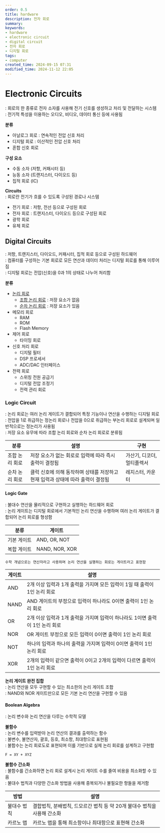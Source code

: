```yaml
---
order: 0.5
title: hardware
description: 전자 회로
summary:
keywords:
- hardware
- electronic circuit
- digital circuit
- 전자 회로
- 디지털 회로
tags:
- computer
created_time: 2024-09-15 07:31
modified_time: 2024-11-12 22:05
---
```


# Electronic Circuits
: 회로의 한 종류로 전자 소자를 사용해 전기 신호를 생성하고 처리 및 전달하는 시스템  
: 전기적 특성을 이용하는 오디오, 비디오, 데이터 통신 등에 사용됨  

**분류**
- 아날로그 회로 : 연속적인 전압 신호 처리
- 디지털 회로 : 이산적인 전압 신호 처리
- 혼합 신호 회로

**구성 요소**
- 수동 소자 (저항, 커패시터 등)
- 능동 소자 (트랜지스터, 다이오드 등)
- 집적 회로 (IC)


**Circuits**  
: 회로란 전기가 흐를 수 있도록 구성된 경로나 시스템  

- 전기 회로 : 저항, 전선 등으로 구성된 회로
- 전자 회로 : 트랜지스터, 다이오드 등으로 구성된 회로
- 광학 회로
- 유체 회로 



## Digital Circuits
: 저항, 트랜지스터, 다이오드, 커패시터, 집적 회로 등으로 구성된 하드웨어  
: 컴퓨터를 구성하는 기본 회로로 모든 연산과 데이터 처리는 디지털 회로를 통해 이루어짐  
: 디지털 회로는 전압(신호)을 0과 1의 상태로 나누어 처리함  

**분류**
- [논리 회로](#logic-circuit)
  - [조합 논리 회로](#combinational-logic-circuit) : 저장 요소가 없음
  - [순차 논리 회로](#sequential-logic-circuit) : 저장 요소가 있음
- 메모리 회로
  - RAM
  - ROM
  - Flash Memory
- 제어 회로
  - 타이밍 회로 
- 신호 처리 회로
  - 디지털 필터
  - DSP 프로세서
  - ADC/DAC 인터페이스
- 전력 회로
  - 스위칭 전원 공급기
  - 디지털 전압 조정기
  - 전력 관리 회로



### Logic Circuit
: 논리 회로는 여러 논리 게이트가 결합되어 특정 기능이나 연산을 수행하는 디지털 회로  
: 전압을 1로 취급하는 정논리 회로나 전압을 0으로 취급하는 부논리 회로로 설계되며 일반적으로는 정논리가 사용됨  
: 저장 요소 유무에 따라 조합 논리 회로와 순차 논리 회로로 분류됨  

분류 | 설명 | 구현
---|---|---
조합 논리 회로 | 저장 요소가 없는 회로로 입력에 따라 즉시 출력이 결정됨 | 가산기, 디코더, 멀티플렉서
순차 논리 회로 | 클럭 신호에 의해 동작하며 상태를 저장하고 현재 입력과 상태에 따라 출력이 결정됨 | 레지스터, 카운터 



#### Logic Gate
: 불대수 연산을 물리적으로 구현하고 실행하는 하드웨어 회로  
: 논리 게이트는 디지털 회로에서 기본적인 논리 연산을 수행하며 여러 논리 게이트가 결합되어 논리 회로를 형성함

분류 | 게이트
---|---
기본 게이트 | AND, OR, NOT
복합 게이트 | NAND, NOR, XOR

```
수학 개념으로는 연산자라고 사용하며 논리 연산을 실행하는 회로는 게이트라고 표현함
```

게이트 | 설명
---|---
AND  | 2개 이상 입력과 1개 출력을 가지며 모든 입력이 1일 때 출력이 1인 논리 회로
NAND | AND 게이트의 부정으로 입력이 하나라도 0이면 출력이 1인 논리 회로 
OR   | 2개 이상 입력과 1개 출력을 가지며 입력이 하나라도 1이면 출력이 1인 논리 회로
NOR  | OR 게이트 부정으로 모든 입력이 0이면 출력이 1인 논리 회로
NOT  | 하나의 입력과 하나의 출력을 가지며 입력이 0이면 출력이 1인 논리 회로
XOR  | 2개의 입력이 같으면 출력이 0이고 2개의 입력이 다르면 출력이 1인 논리 회로


**논리 게이트 완전 집합**  
: 논리 연산을 모두 구현할 수 있는 최소한의 논리 게이트 조합  
: NAND와 NOR 게이트만으로 모든 기본 논리 연산을 구현할 수 있음  



#### Boolean Algebra 
: 논리 변수와 논리 연산을 다루는 수학적 모델  

**불함수**  
: 논리 변수를 입력받아 논리 연산의 결과를 출력하는 함수  
: 불변수, 불연산자, 괄호, 등호, 최소항, 최대항으로 표현됨  
: 불함수는 논리 회로도로 표현되며 이를 기반으로 실제 논리 회로를 설계하고 구현함  

```
F = XY + XYZ
```


**불함수 간소화**  
: 불함수를 간소화하면 논리 회로 설계시 논리 게이트 수를 줄여 비용을 최소화할 수 있음  
: 불대수 법칙과 다양한 간소화 방법을 사용해 중복되거나 불필요한 항들을 제거함  

방법 | 설명
---|---
불대수 법칙 | 결합법칙, 분배법칙, 드모르간 법칙 등 약 20개 불대수 법칙을 사용해 간소화
카르노 맵 | 카르노 맵을 통해 최소항이나 최대항으로 표현해 간소화